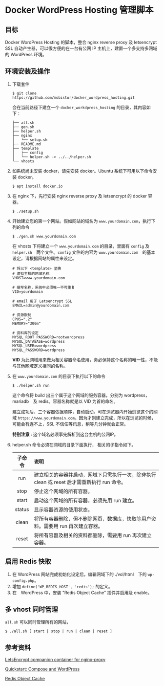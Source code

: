 # Docker WordPress Hosting 管理脚本

## 目标
Docker WordPress Hosting 的脚本，整合 nginx reverse proxy 及 letsencrypt SSL 自动产生器，可以很方便的在一台有公网 IP 主机上，建置一个多支持多网域的 WordPress 环境。

## 环境安装及操作
1. 下载套件

	```
	$ git clone https://github.com/mobistor/docker_wordpress_hosting.git
	```
	会在当前路径下建立一个 `docker_workdpress_hosting` 的目录，其内容如下：
	
	
	```
	├── all.sh
	├── gen.sh
	├── helper.sh
	├── nginx
	│   └── setup.sh
	├── README.md
	├── template
	│   ├── config
	│   └── helper.sh -> ../../helper.sh
	└── vhosts
	```

2. 如系统尚未安装 docker，请先安装 docker。Ubuntu 系统下可用以下命令安装 docker。
	
	```
	$ apt install docker.io
	```
	
3. 在 nginx 下，先行安装 nginx reverse proxy 及 letsencrypt 的 docker 容器。

	```
	$ ./setup.sh
	```
4. 开始建立您的第一个网站。假如网站的域名为 `www.yourdomain.com`，执行下列的命令　
	
	```
	$ ./gen.sh www.yourdomain.com
	```
	在 vhosts 下将建立一个 `www.yourdomain.com` 的目录，里面有 `config` 及  `helper.sh`　两个文件。`config` 文件的内容为 `www.yourdomain.com`　的基本设定，请根据网站的属性来设定。 
	
	```
	# 将以下 <template> 至换
	# 虚拟主机的网域名称
	VHOST=www.yourdomain.com
	
	# 缩写名称，系统中必须唯一不可重复
	VID=yourdomain
	
	# email 用于 Letsencrypt SSL
	EMAIL=admin@yourdomain.com
	
	# 资源限制
	CPUS=".2"
	MEMORY="300m"
	
	# 资料库的设定
	MYSQL_ROOT_PASSWORD=rootwordpress
	MYSQL_DATABASE=wordpress
	MYSQL_USER=wordpress
	MYSQL_PASSWORD=wordpress
	```
	
	**VID** 为此网域用来做为相关容器命名使用，务必保持这个名称的唯一性，不能与其他网域定义相同的名称。
	
4. 在 `www.yourdomain.com` 的目录下执行以下的命令
   
   ```
   $ ./helper.sh run
   ```
   这个命令将 build 出三个属于这个网域的服务容器，分别为 wordpress，mariadb　及 redis。容器名称就是以 VID 为首的命名。
   
   建立成功后，三个容器依据顺序，自动启动。可在浏览器内开始浏览这个的网域 `https://www.yourdomain.com`。因为才刚建立完成，所以在浏览的时候，可能会有连不上，SSL 不信任等讯息，稍等几分钟就会正常。
   
   **特别注意 :** 这个域名必须事先解析到这台主机的公网IP。
   

5. helper.sh 命令必须在网域的目录下面执行， 相关的子指令如下。

   | 子命令 |说明 |
   |:-----:|:----|
   |run|建立相关的容器并启动，网域下只需执行一次，除非执行 clean 或 reset 后才需重新执行 run 命令。|
   |stop|停止这个网域的所有容器。|
   |start|启动这个网域的所有容器，必须先用 run 建立。|
   |status|显示容器资源的使用状态。 |
   |clean|将所有容器删除，但不删除网页，数据库，快取等用户资料。需要用 run 再次建立容器。|
   |reset|将所有容器及相关的资料都删除，需要用 run 再次建立容器。 |
   
## 启用 Redis 快取
1. 在 WordPress 网站完成初始化设定后，编辑网域下的 ./vol/html　下的 `wp-config.php`。
2. 增加 `define('WP_REDIS_HOST', 'redis');` 的定义。
3. 在　WordPress 中，安装 "Redis Object Cache" 插件并启用及 enable。

## 多 vhost 同时管理

`all.sh` 可以同时管理所有的网站，

```
$ ./all.sh [ start | stop | run | clean | reset ]
```

## 参考资料

[LetsEncrypt companion container for nginx-proxy](https://github.com/JrCs/docker-letsencrypt-nginx-proxy-companion)

[Quickstart: Compose and WordPress](https://docs.docker.com/compose/wordpress/)

[Redis Object Cache](https://wordpress.org/plugins/redis-cache/)



